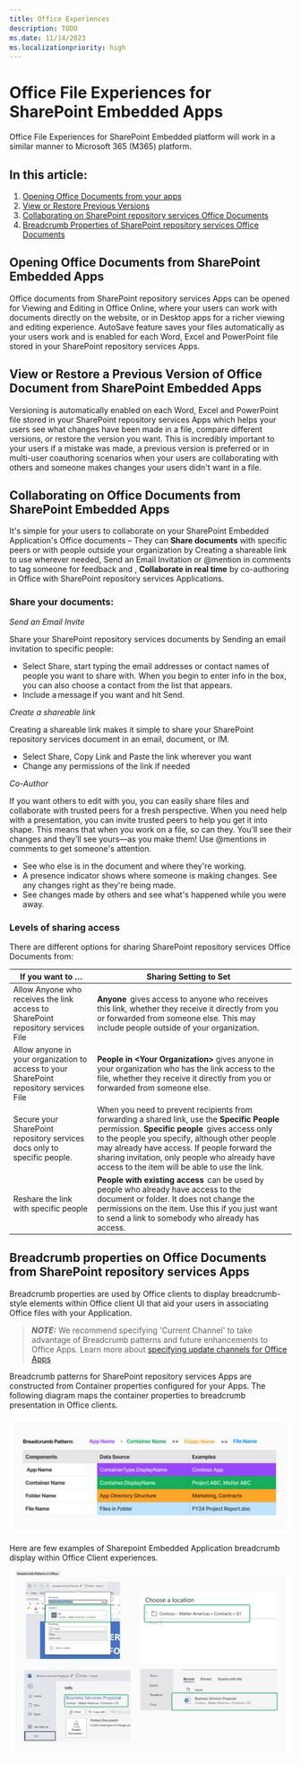 ```yaml
---
title: Office Experiences
description: TODO
ms.date: 11/14/2023
ms.localizationpriority: high
---
```


# Office File Experiences for SharePoint Embedded Apps

Office File Experiences for SharePoint Embedded platform will work in a similar manner to Microsoft 365 (M365) platform.

## In this article:

1. [Opening Office Documents from your apps](#Opening-Office-Documents-from-SharePoint-repository-services-Apps)
2. [View or Restore Previous Versions](#View-or-Restore-a-Previous-Version-of-Office-Document-from-SharePoint-repository-services-Apps) 
3. [Collaborating on SharePoint repository services Office Documents](#Collaborating-on-Office-Documents-from-SharePoint-repository-services-Apps)
4. [Breadcrumb Properties of SharePoint repository services Office Documents](#Breadcrumb-properties-of-Office-Documents-from-SharePoint-repository-services-Apps) 

## Opening Office Documents from SharePoint Embedded Apps 
Office documents from SharePoint repository services Apps can be opened for Viewing and Editing in Office Online, where your users can work with documents directly on the website, or in Desktop apps for a richer viewing and editing experience. AutoSave feature saves your files automatically as your users work and is enabled for each Word, Excel and PowerPoint file stored in your SharePoint repository services Apps.  

## View or Restore a Previous Version of Office Document from SharePoint Embedded Apps 
Versioning is automatically enabled on each Word, Excel and PowerPoint file stored in your SharePoint repository services Apps which helps your users see what changes have been made in a file, compare different versions, or restore the version you want. This is incredibly important to your users if a mistake was made, a previous version is preferred or in multi-user coauthoring scenarios when your users are collaborating with others and someone makes changes your users didn't want in a file.

## Collaborating on Office Documents from SharePoint Embedded Apps
It's simple for your users to collaborate on your SharePoint Embedded Application's Office documents – They can **Share documents** with specific peers or with people outside your organization by Creating a shareable link to use wherever needed, Send an Email Invitation or @mention in comments to tag someone for feedback and , **Collaborate in real time** by co-authoring in Office with SharePoint repository services Applications.

### Share your documents:

 *Send an Email Invite* 

 Share your SharePoint repository services documents by Sending an email invitation to specific people: 

* Select Share, start typing the email addresses or contact names of people you want to share with. When you begin to enter info in the box, you can also choose a contact from the list that appears. 
* Include a message if you want and hit Send. 

*Create a shareable link*

Creating a shareable link makes it simple to share your SharePoint repository services document in an email, document, or IM.

* Select Share, Copy Link and Paste the link wherever you want 
* Change any permissions of the link if needed 

*Co-Author*

If you want others to edit with you, you can easily share files and collaborate with trusted peers for a fresh perspective. When you need help with a presentation, you can invite trusted peers to help you get it into shape. This means that when you work on a file, so can they. You’ll see their changes and they’ll see yours—as you make them! Use @mentions in comments to get someone's attention.

* See who else is in the document and where they're working. 
* A presence indicator shows where someone is making changes. See any changes right as they're being made. 
* See changes made by others and see what's happened while you were away. 

### Levels of sharing access 

There are different options for sharing SharePoint repository services Office Documents from: 

| If you want to …                                              | Sharing Setting to Set                                                                                                                                                                                                                                                                                                                     |   |
|---------------------------------------------------------------|--------------------------------------------------------------------------------------------------------------------------------------------------------------------------------------------------------------------------------------------------------------------------------------------------------------------------------------------|---|
| Allow Anyone who receives the link access to SharePoint repository services File        | **Anyone**  gives access to anyone who receives this link, whether they receive it directly from you or forwarded from someone else. This may include people outside of your organization.                                                                                                                                                      |   |
| Allow anyone in your organization to access to your SharePoint repository services File | **People in \<Your Organization\>**  gives anyone in your organization who has the link access to the file, whether they receive it directly from you or forwarded from someone else.                                                                                                                                                             |   |
| Secure your SharePoint repository services docs only to specific people.                | When you need to prevent recipients from forwarding a shared link, use the **Specific People**  permission. **Specific people**  gives access only to the people you specify, although other people may already have access. If people forward the sharing invitation, only people who already have access to the item will be able to use the link. |   |
| Reshare the link with specific people                         | **People with existing access**  can be used by people who already have access to the document or folder. It does not change the permissions on the item. Use this if you just want to send a link to somebody who already has access.                                                                                                          |   |

## Breadcrumb properties on Office Documents from SharePoint repository services Apps 
Breadcrumb properties are used by Office clients to display breadcrumb-style elements within Office client UI that aid your users in associating Office files with your Application. 

> **_NOTE:_**  We recommend specifying 'Current Channel' to take advantage of Breadcrumb patterns and future enhancements to Office Apps. Learn more about [specifying update channels for Office Apps](https://learn.microsoft.com/en-us/deployoffice/updates/overview-update-channels)

Breadcrumb patterns for SharePoint repository services Apps are constructed from Container properties configured for your Apps. The following diagram maps the container properties to breadcrumb presentation in Office clients.

 ![office2.png image here](
../../images/office2.png
)

Here are few examples of Sharepoint Embedded Application breadcrumb display within Office Client experiences.

 ![office1.png image here](
../../images/office1.png
)


